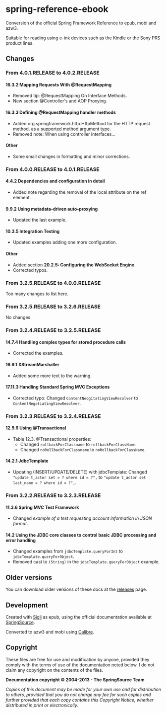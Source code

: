 spring-reference-ebook
======================

Conversion of the official Spring Framework Reference to epub, mobi and azw3.

Suitable for reading using e-ink devices such as the Kindle or the Sony PRS product lines.


## Changes

### From 4.0.1.RELEASE to 4.0.2.RELEASE

#### 16.3.2 Mapping Requests With @RequestMapping

- Removed tip: @RequestMapping On Interface Methods.
- New section @Controller's and AOP Proxying.

#### 16.3.3 Defining @RequestMapping handler methods

- Added org.springframework.http.HttpMethod for the HTTP request method. as a supported method argument type.
- Removed note: When using controller interfaces...

#### Other

- Some small changes in formatting and minor corrections.

### From 4.0.0.RELEASE to 4.0.1.RELEASE

#### 4.4.2 Dependencies and configuration in detail

- Added note regarding the removal of the local attribute on the ref element.

#### 9.9.2 Using metadata-driven auto-proxying

- Updated the last example.

#### 10.3.5 Integration Testing

- Updated examples adding one more configuration.

#### Other

- Added section **20.2.5: Configuring the WebSocket Engine**.
- Corrected typos.

### From 3.2.5.RELEASE to 4.0.0.RELEASE

Too many changes to list here.


### From 3.2.5.RELEASE to 3.2.6.RELEASE

No changes.


### From 3.2.4.RELEASE to 3.2.5.RELEASE

#### 14.7.4 Handling complex types for stored procedure calls

- Corrected the examples.

#### 16.9.1 XStreamMarshaller

- Added some more text to the warning.

#### 17.11.3 Handling Standard Spring MVC Exceptions

- Corrected typo: Changed `ContentNeogitatingViewResolver` to `ContentNegotiatingViewResolver`.


### From 3.2.3.RELEASE to 3.2.4.RELEASE

#### 12.5.6 Using @Transactional

- Table 12.3. @Transactional properties:
	- Changed `rollbackForClassname` to `rollbackForClassName`.
	- Changed `noRollbackForClassname` to `noRollbackForClassName`.

#### 14.2.1 JdbcTemplate

- Updating (INSERT/UPDATE/DELETE) with jdbcTemplate: Changed `"update t_actor set = ? where id = ?",` to `"update t_actor set last_name = ? where id = ?",`.


### From 3.2.2.RELEASE to 3.2.3.RELEASE

#### 11.3.6 Spring MVC Test Framework

- Changed *example of a test requesting account information in JSON format*.

#### 14.2 Using the JDBC core classes to control basic JDBC processing and error handling

- Changed examples from `jdbcTemplate.queryForInt` to `jdbcTemplate.queryForObject`.
- Removed cast to `(String)` in the `jdbcTemplate.queryForObject` example.


## Older versions

You can download older versions of these docs at the [releases](https://github.com/regueiro/spring-reference-ebook/releases) page.


## Development
Created with [Sigil](http://code.google.com/p/sigil/) as epub, using the official documentation available at [SpringSource](http://static.springsource.org/spring/docs/).

Converted to azw3 and mobi using [Calibre](http://calibre-ebook.com/).



## Copyright
These files are free for use and modification by anyone, provided they comply with the terms of use of the documentation noted below. I do not claim any copyright on the contents of the files.

**Documentation copyright &copy; 2004-2013 - The SpringSource Team**

*Copies of this document may be made for your own use and for distribution to others, provided that you do not charge any fee for such copies and further provided that each copy contains this Copyright Notice, whether distributed in print or electronically.*
